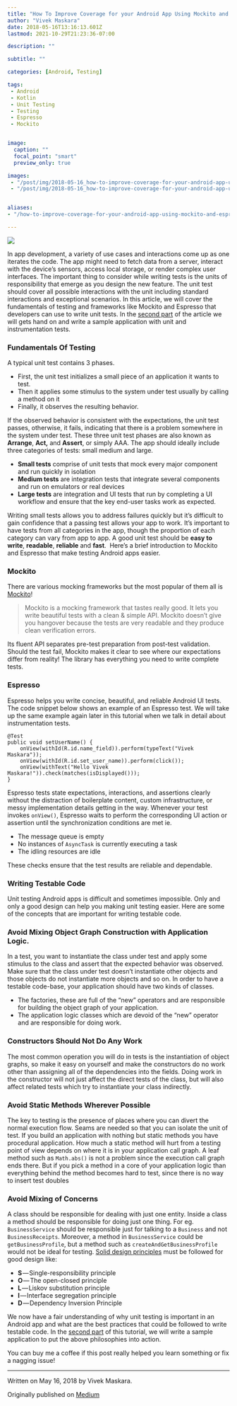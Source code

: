 ```yaml
---
title: "How To Improve Coverage for your Android App Using Mockito and Espresso — Part 1"
author: "Vivek Maskara"
date: 2018-05-16T13:16:13.601Z
lastmod: 2021-10-29T21:23:36-07:00

description: ""

subtitle: ""

categories: [Android, Testing]

tags:
 - Android
 - Kotlin
 - Unit Testing
 - Testing
 - Espresso
 - Mockito


image:
  caption: ""
  focal_point: "smart"
  preview_only: true

images:
 - "/post/img/2018-05-16_how-to-improve-coverage-for-your-android-app-using-mockito-and-espresso-part-1_0.jpeg"
 - "/post/img/2018-05-16_how-to-improve-coverage-for-your-android-app-using-mockito-and-espresso-part-1_1.png"


aliases:
- "/how-to-improve-coverage-for-your-android-app-using-mockito-and-espresso-185d3ab9bfc1"

---
```


![](/post/img/2018-05-16_how-to-improve-coverage-for-your-android-app-using-mockito-and-espresso-part-1_0.jpeg#layoutTextWidth)

In app development, a variety of use cases and interactions come up as one iterates the code. The app might need to fetch data from a server, interact with the device’s sensors, access local storage, or render complex user interfaces. The important thing to consider while writing tests is the units of responsibility that emerge as you design the new feature. The unit test should cover all possible interactions with the unit including standard interactions and exceptional scenarios. In this article, we will cover the fundamentals of testing and frameworks like Mockito and Espresso that developers can use to write unit tests. In the [second part](/how-to-improve-coverage-for-your-android-app-using-mockito-and-espresso-part-2-f4c2ac57bce8) of the article we will gets hand on and write a sample application with unit and instrumentation tests.

### Fundamentals Of Testing

A typical unit test contains 3 phases.

- First, the unit test initializes a small piece of an application it wants to test.
- Then it applies some stimulus to the system under test usually by calling a method on it
- Finally, it observes the resulting behavior.

If the observed behavior is consistent with the expectations, the unit test passes, otherwise, it fails, indicating that there is a problem somewhere in the system under test. These three unit test phases are also known as **Arrange**, **Act,** and **Assert**, or simply AAA. The app should ideally include three categories of tests: small medium and large.

- **Small tests** comprise of unit tests that mock every major component and run quickly in isolation
- **Medium tests** are integration tests that integrate several components and run on emulators or real devices
- **Large tests** are integration and UI tests that run by completing a UI workflow and ensure that the key end-user tasks work as expected.

Writing small tests allows you to address failures quickly but it’s difficult to gain confidence that a passing test allows your app to work. It’s important to have tests from all categories in the app, though the proportion of each category can vary from app to app. A good unit test should be **easy to write**, **readable**, **reliable** and **fast**.
 Here’s a brief introduction to Mockito and Espresso that make testing Android apps easier.

### Mockito

There are various mocking frameworks but the most popular of them all is [Mockito](http://site.mockito.org/)!

> Mockito is a mocking framework that tastes really good. It lets you write beautiful tests with a clean & simple API. Mockito doesn’t give you hangover because the tests are very readable and they produce clean verification errors.

Its fluent API separates pre-test preparation from post-test validation. Should the test fail, Mockito makes it clear to see where our expectations differ from reality! The library has everything you need to write complete tests.

### Espresso

Espresso helps you write concise, beautiful, and reliable Android UI tests. The code snippet below shows an example of an Espresso test. We will take up the same example again later in this tutorial when we talk in detail about instrumentation tests.

```
@Test
public void setUserName() {
    onView(withId(R.id.name_field)).perform(typeText("Vivek Maskara"));
    onView(withId(R.id.set_user_name)).perform(click());
    onView(withText("Hello Vivek Maskara!")).check(matches(isDisplayed()));
}
```

Espresso tests state expectations, interactions, and assertions clearly without the distraction of boilerplate content, custom infrastructure, or messy implementation details getting in the way. Whenever your test invokes `onView()`, Espresso waits to perform the corresponding UI action or assertion until the synchronization conditions are met ie.

- The message queue is empty
- No instances of `AsyncTask` is currently executing a task
- The idling resources are idle

These checks ensure that the test results are reliable and dependable.

### Writing Testable Code

Unit testing Android apps is difficult and sometimes impossible. Only and only a good design can help you making unit testing easier. Here are some of the concepts that are important for writing testable code.

### Avoid Mixing Object Graph Construction with Application Logic.

In a test, you want to instantiate the class under test and apply some stimulus to the class and assert that the expected behavior was observed. Make sure that the class under test doesn’t instantiate other objects and those objects do not instantiate more objects and so on. In order to have a testable code-base, your application should have two kinds of classes.

- The factories, these are full of the “new” operators and are responsible for building the object graph of your application.
- The application logic classes which are devoid of the “new” operator and are responsible for doing work.

### Constructors Should Not Do Any Work

The most common operation you will do in tests is the instantiation of object graphs, so make it easy on yourself and make the constructors do no work other than assigning all of the dependencies into the fields. Doing work in the constructor will not just affect the direct tests of the class, but will also affect related tests which try to instantiate your class indirectly.

### Avoid Static Methods Wherever Possible

The key to testing is the presence of places where you can divert the normal execution flow. Seams are needed so that you can isolate the unit of test. If you build an application with nothing but static methods you have procedural application. How much a static method will hurt from a testing point of view depends on where it is in your application call graph. A leaf method such as `Math.abs()` is not a problem since the execution call graph ends there. But if you pick a method in a core of your application logic than everything behind the method becomes hard to test, since there is no way to insert test doubles

### Avoid Mixing of Concerns

A class should be responsible for dealing with just one entity. Inside a class a method should be responsible for doing just one thing. For eg. `BusinessService` should be responsible just for talking to a `Business` and not `BusinessReceipts`. Moreover, a method in `BusinessService` could be `getBusinessProfile`, but a method such as `createAndGetBusinessProfile` would not be ideal for testing. [Solid design principles](https://en.wikipedia.org/wiki/SOLID_%28object-oriented_design%29?oldformat=true) must be followed for good design like:

- **S** — Single-responsibility principle
- **O** — The open-closed principle
- **L** — Liskov substitution principle
- **I** — Interface segregation principle
- **D** — Dependency Inversion Principle

We now have a fair understanding of why unit testing is important in an Android app and what are the best practices that could be followed to write testable code. In the [second part](/how-to-improve-coverage-for-your-android-app-using-mockito-and-espresso-part-2-f4c2ac57bce8) of this tutorial, we will write a sample application to put the above philosophies into action.

You can buy me a coffee if this post really helped you learn something or fix a nagging issue!

* * *
Written on May 16, 2018 by Vivek Maskara.

Originally published on [Medium](https://medium.com/@maskaravivek/how-to-improve-coverage-for-your-android-app-using-mockito-and-espresso-185d3ab9bfc1)

